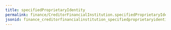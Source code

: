 ```yaml
---
title: specifiedProprietaryIdentity
permalink: finance/CreditorFinancialInstitution.specifiedProprietaryIdentity.html
jsonid: finance_creditorfinancialinstitution_specifiedproprietaryidentity
---
```

